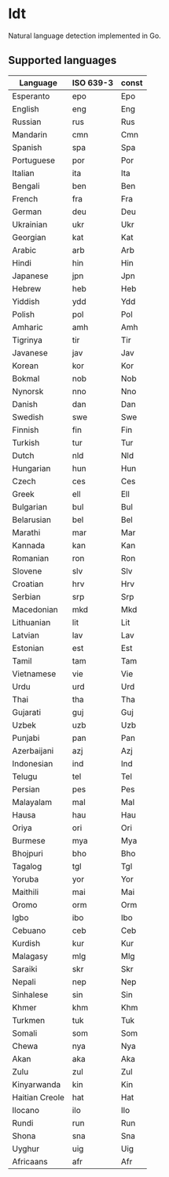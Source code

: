 # ldt

Natural language detection implemented in Go.

## Supported languages

| Language       | ISO 639-3 | const       |
| -------------- | --------- | ----------- |
| Esperanto      | epo       | Epo |
| English        | eng       | Eng |
| Russian        | rus       | Rus |
| Mandarin       | cmn       | Cmn |
| Spanish        | spa       | Spa |
| Portuguese     | por       | Por |
| Italian        | ita       | Ita |
| Bengali        | ben       | Ben |
| French         | fra       | Fra |
| German         | deu       | Deu |
| Ukrainian      | ukr       | Ukr |
| Georgian       | kat       | Kat |
| Arabic         | arb       | Arb |
| Hindi          | hin       | Hin |
| Japanese       | jpn       | Jpn |
| Hebrew         | heb       | Heb |
| Yiddish        | ydd       | Ydd |
| Polish         | pol       | Pol |
| Amharic        | amh       | Amh |
| Tigrinya       | tir       | Tir |
| Javanese       | jav       | Jav |
| Korean         | kor       | Kor |
| Bokmal         | nob       | Nob |
| Nynorsk        | nno       | Nno |
| Danish         | dan       | Dan |
| Swedish        | swe       | Swe |
| Finnish        | fin       | Fin |
| Turkish        | tur       | Tur |
| Dutch          | nld       | Nld |
| Hungarian      | hun       | Hun |
| Czech          | ces       | Ces |
| Greek          | ell       | Ell |
| Bulgarian      | bul       | Bul |
| Belarusian     | bel       | Bel |
| Marathi        | mar       | Mar |
| Kannada        | kan       | Kan |
| Romanian       | ron       | Ron |
| Slovene        | slv       | Slv |
| Croatian       | hrv       | Hrv |
| Serbian        | srp       | Srp |
| Macedonian     | mkd       | Mkd |
| Lithuanian     | lit       | Lit |
| Latvian        | lav       | Lav |
| Estonian       | est       | Est |
| Tamil          | tam       | Tam |
| Vietnamese     | vie       | Vie |
| Urdu           | urd       | Urd |
| Thai           | tha       | Tha |
| Gujarati       | guj       | Guj |
| Uzbek          | uzb       | Uzb |
| Punjabi        | pan       | Pan |
| Azerbaijani    | azj       | Azj |
| Indonesian     | ind       | Ind |
| Telugu         | tel       | Tel |
| Persian        | pes       | Pes |
| Malayalam      | mal       | Mal |
| Hausa          | hau       | Hau |
| Oriya          | ori       | Ori |
| Burmese        | mya       | Mya |
| Bhojpuri       | bho       | Bho |
| Tagalog        | tgl       | Tgl |
| Yoruba         | yor       | Yor |
| Maithili       | mai       | Mai |
| Oromo          | orm       | Orm |
| Igbo           | ibo       | Ibo |
| Cebuano        | ceb       | Ceb |
| Kurdish        | kur       | Kur |
| Malagasy       | mlg       | Mlg |
| Saraiki        | skr       | Skr |
| Nepali         | nep       | Nep |
| Sinhalese      | sin       | Sin |
| Khmer          | khm       | Khm |
| Turkmen        | tuk       | Tuk |
| Somali         | som       | Som |
| Chewa          | nya       | Nya |
| Akan           | aka       | Aka |
| Zulu           | zul       | Zul |
| Kinyarwanda    | kin       | Kin |
| Haitian Creole | hat       | Hat |
| Ilocano        | ilo       | Ilo |
| Rundi          | run       | Run |
| Shona          | sna       | Sna |
| Uyghur         | uig       | Uig |
| Africaans      | afr       | Afr |
